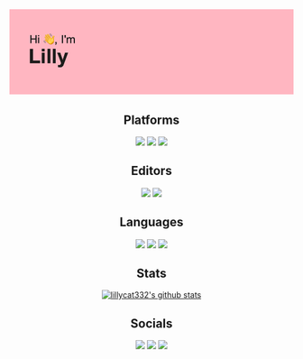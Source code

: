 <img src="header.png">
<h2 align="center">Platforms</h2>
<p align="center">
  <img src="https://img.shields.io/badge/iOS-000000?style=for-the-badge&logo=ios&logoColor=white">
  <img src="https://img.shields.io/badge/mac%20os-000000?style=for-the-badge&logo=macos&logoColor=F0F0F0">
  <img src="https://img.shields.io/badge/Apple-%23000000.svg?style=for-the-badge&logo=apple&logoColor=white">
</p>
<h2 align="center">Editors</h2>
<p align="center">
  <img src="https://img.shields.io/badge/Xcode-007ACC?style=for-the-badge&logo=Xcode&logoColor=white">
  <img src="https://img.shields.io/badge/Visual%20Studio%20Code-0078d7.svg?style=for-the-badge&logo=visual-studio-code&logoColor=white">
</p>
<h2 align="center">Languages</h2>
<p align="center">
  <img src="https://img.shields.io/badge/swift-F54A2A?style=for-the-badge&logo=swift&logoColor=white">
  <img src="https://img.shields.io/badge/html5-%23E34F26.svg?style=for-the-badge&logo=html5&logoColor=white">
  <img src="https://img.shields.io/badge/c-%2300599C.svg?style=for-the-badge&logo=c&logoColor=white">
</p>
<h2 align="center">Stats</h2>
<p align="center">
  <a href="https://github.com/lillycat332">
    <img src="https://github-readme-stats.vercel.app/api?username=lillycat332&hide_border=true&show_icons=true" alt="lillycat332's github stats">
  </a>
</p>
<h2 align="center">Socials</h2>
<p align="center">
  <a href="https://dribbble.com/lillyfgsfds"><img src="https://img.shields.io/badge/Dribbble-EA4C89?style=for-the-badge&logo=dribbble&logoColor=white"></a>
  <a href="https://www.youtube.com/channel/UCrrh8KuvEenremkNvCTZAPw"><img src="https://img.shields.io/badge/Youtube-%23FF0000.svg?style=for-the-badge&logo=YouTube&logoColor=white"></a> 
  <a href="https://7daysfree.xyz"><img src="https://img.shields.io/badge/Web-EA4C89?style=for-the-badge&logo=curl&logoColor=white"></a> 
 </p>

